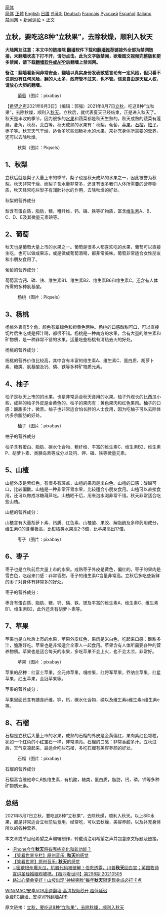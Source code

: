  <!-- 面包屑导航 --> <div class="breadcrumb"><!-- GTranslate: https://gtranslate.io/ -->  <div class="switcher notranslate">  <div class="selected">  <a href="#" onclick="return false;"> 简体</a>  </div>  <div class="option">  <a href="https://www.bannedbook.org" onclick="doGTranslate('zh-CN|zh-CN');jQuery('div.switcher div.selected a').html(jQuery(this).html());return false;" title="简体中文" class="nturl selected"> 简体</a>  <a href="https://www.bannedbook.org/zh-tw/" onclick="doGTranslate('zh-CN|zh-TW');jQuery('div.switcher div.selected a').html(jQuery(this).html());return false;" title="繁體中文" class="nturl"> 正體</a>  <a href="https://www.bannedbook.org/en/" onclick="doGTranslate('zh-CN|en');jQuery('div.switcher div.selected a').html(jQuery(this).html());return false;" title="English" class="nturl"> English</a>  <a href="https://www.bannedbook.org/ja/" onclick="doGTranslate('zh-CN|ja');jQuery('div.switcher div.selected a').html(jQuery(this).html());return false;" title="日本語" class="nturl"> 日語</a>  <a href="https://www.bannedbook.org/ko/" onclick="doGTranslate('zh-CN|ko');jQuery('div.switcher div.selected a').html(jQuery(this).html());return false;" title="한국어" class="nturl"> 한국어</a>  <a href="https://www.bannedbook.org/de/" onclick="doGTranslate('zh-CN|de');jQuery('div.switcher div.selected a').html(jQuery(this).html());return false;" title="Deutsch" class="nturl"> Deutsch</a>  <a href="https://www.bannedbook.org/fr/" onclick="doGTranslate('zh-CN|fr');jQuery('div.switcher div.selected a').html(jQuery(this).html());return false;" title="Français" class="nturl"> Français</a>  <a href="https://www.bannedbook.org/ru/" onclick="doGTranslate('zh-CN|ru');jQuery('div.switcher div.selected a').html(jQuery(this).html());return false;" title="Русский" class="nturl"> Русский</a>  <a href="https://www.bannedbook.org/es/" onclick="doGTranslate('zh-CN|es');jQuery('div.switcher div.selected a').html(jQuery(this).html());return false;" title="Español" class="nturl"> Español</a>  <a href="https://www.bannedbook.org/it/" onclick="doGTranslate('zh-CN|it');jQuery('div.switcher div.selected a').html(jQuery(this).html());return false;" title="Italiano" class="nturl"> Italiano</a>  </div>  </div>      <div class='breadcrumb-sub'><!-- Breadcrumb NavXT 6.3.0 --> <a href="https://www.bannedbook.org/" class="home">禁闻网</a> &gt; <a href="https://www.bannedbook.org/bnews/comments/" class="category">新闻评论</a> &gt; 正文</div></div><h2>立秋，要吃这8种“立秋果”，去除秋燥，顺利入秋天</h2> <p class="notice"><b>大陆网友注意：本文中的链接除 <a href="https://github.com/bannedbook/fanqiang" >翻墙</a>软件下载和<a href="https://github.com/killgcd/justmysocks/blob/master/README.md">翻墙推荐</a>链接外全部为禁网链接，未翻墙状态下打不开，请勿点击。此为文字版禁闻，欲看图文视频完整版和更多禁闻，请下载<a href="https://github.com/bannedbook/fanqiang">翻墙软件或APP</a>后翻墙上禁闻网。</p><p>备注：翻墙看新闻非常安全，翻墙以真实身份发表敏感言论有一定风险，但只看不说则没有任何风险，翻的人太多，政府管不过来，也不管。信息自由是天赋人权，请放心大胆的翻墙。</b></p>  <div class="entry"> <figure><figcaption><a href="https://www.bannedbook.org/bnews/tag/%e8%91%a1%e8%90%84/" class="st_tag internal_tag" rel="tag" title="标签 葡萄 下的日志">葡萄</a>（图片：pixabay）</figcaption></figure> <p>【<span class='wp_keywordlink_affiliate'><a href="https://www.soundofhope.org" title="希望之声" target="_blank">希望之声</a></span>2021年8月3日】（编辑：郭强）2021年8月7日<a href="https://www.bannedbook.org/bnews/tag/%E7%AB%8B%E7%A7%8B/" class="st_tag internal_tag" rel="tag" title="标签 立秋 下的日志">立秋</a>，吃这8种“立秋果”，去除秋燥，顺利入<a href="https://www.bannedbook.org/bnews/tag/%E7%A7%8B%E5%A4%A9/" class="st_tag internal_tag" rel="tag" title="标签 秋天 下的日志">秋天</a>。立秋后，就代表夏天已经结束，正是进入秋天了。秋天是丰收的季节，因为很多的<a href="https://www.bannedbook.org/bnews/tag/%e6%b0%b4%e6%9e%9c/" class="st_tag internal_tag" rel="tag" title="标签 水果 下的日志">水果</a>和蔬菜都是秋天生熟的。秋天成熟的蔬菜有莲藕，菱角，秋葵，茭白等。秋天成熟的水果有：秋梨，葡萄，<a href="https://www.bannedbook.org/bnews/tag/%e8%8b%b9%e6%9e%9c/" class="st_tag internal_tag" rel="tag" title="标签 苹果 下的日志">苹果</a>，<a href="https://www.bannedbook.org/bnews/tag/%E7%9F%B3%E6%A6%B4/" class="st_tag internal_tag" rel="tag" title="标签 石榴 下的日志">石榴</a>，<a href="https://www.bannedbook.org/bnews/tag/%e6%9f%9a%e5%ad%90/" class="st_tag internal_tag" rel="tag" title="标签 柚子 下的日志">柚子</a>，枣子等。秋天天气干燥，适合多吃些润肺补水的水果，来补充身体所需要的<a href="https://www.bannedbook.org/bnews/tag/%E8%90%A5%E5%85%BB/" class="st_tag internal_tag" rel="tag" title="标签 营养 下的日志">营养</a>，还可以去除秋燥。</p> <figure><figcaption>秋梨（图片：Piqsels）</figcaption></figure> <h2>1、秋梨</h2> <p>立秋后就是梨子大量上市的季节，梨子也是秋天成熟的水果之一，因此被誉为秋梨。秋天非常干燥，而梨子含水量非常多，还含有很多我们人体所需要的营养物质，秋天经常吃些梨子有润肺补水的作用，去除秋燥的好处。</p> <p>秋梨的营养成分</p> <p>梨含有蛋白质，脂肪，糖，粗纤维，钙、磷、铁等矿物质，富含<a href="https://www.bannedbook.org/bnews/tag/%E7%BB%B4%E7%94%9F%E7%B4%A0/" class="st_tag internal_tag" rel="tag" title="标签 维生素 下的日志">维生素</a>A、B、C、D、E及其微量元素碘等。</p> <h2>2、葡萄</h2> <p>秋天也是葡萄大量上市的水果之一。葡萄是很多人都喜欢吃的水果，葡萄可以直接生吃，也可以做成果冻，或是做成葡萄酒喝，都非常美味。葡萄非常适合女性朋友和小朋友食用了。</p> <p>葡萄的营养成分：</p> <p>葡萄富含钙、磷、铁、维生素B1、维生素B2、维生素B6和维生素C，还含有人体所需的多种氨基酸。</p>  <figure><figcaption>杨桃（图片：Piqsels）</figcaption></figure> <h2>3、杨桃</h2> <p>杨桃外表有5个角，颜色有翠绿色和橙黄色两种。杨桃的口感酸甜可口，可以直接切片后生吃或是榨汁喝，都很不错。杨桃是一种南方的水果，含有大量的维生素和矿物质，是一种非常不错的水果。适量吃些杨桃有清热去火的好处。</p> <p>杨桃的营养成分：</p> <p>杨桃的营养价值比较高，其中含有丰富的维生素A、维生素C、蛋白质、胡萝卜素、糖类、氨基酸及钙、磷、铁等多种矿物质元素。</p> <h2>4、柚子</h2> <p>柚子是秋天上市的的水果，也是非常适合秋天食用的水果。柚子外观长的比西瓜小些，成熟的柚子外皮是金黄色的。柚子的果肉有：黄色果肉和红色果肉。柚子的口感：酸甜多汁，微苦。柚子也非常适合怕长胖的人士食用，因为吃柚子可以去除体内多余脂肪的好处。</p> <figure><figcaption>柚子（图片：pixabay）</figcaption></figure> <p>柚子的营养成分</p> <p>柚子含有蛋白、脂肪、碳水化合物、粗纤维、丰富的维生素C、维生素B2、维生素P、胡萝卜素、类胰岛素等成分以及钙、钾、磷、铁等微量元素。</p> <h2>5、山楂</h2> <p>山楂外皮是紫红色，有很多有斑点，山楂的果肉是米白色。山楂的口感：酸甜可口，比较偏酸。山楂是一种非常开胃水果，比较适合小朋友食用。山楂可以直接食用，还可以做成冰糖葫芦吃。山楂晒干后，用来泡水喝非常不错。秋天非常适合吃些山楂。</p>  <p>山楂的营养成分：</p> <p>山楂含有大量胡萝卜素、钙质、红色素、山楂酸、果胶、解脂酶及多种药用成分，维生素C的含量极高，比柑橘类水果高2-3倍，比苹果高出17倍。</p> <figure><figcaption>枣子（图片：pixabay）</figcaption></figure> <h2>6、枣子</h2> <p>枣子也是立秋前后大量上市的水果。成熟枣子外皮是黄色，偏红的。枣子的果肉是雪白色，吃起来口感：非常香甜。枣子的维生素C含量非常高。立秋后多吃些新鲜的枣子对身体有非常多的好处。</p> <p>枣子的营养成分：</p> <p>枣含有蛋白质、脂肪、糖、钙、磷、铁、镁及丰富的维生素A、维生素C、维生素B1、维生素B2，此外还含有胡萝卜素等。</p> <h2>7、苹果</h2> <p>苹果也是立秋后上市的水果，苹果外皮红色，果肉是米白色，吃起来口感：酸甜多汁，脆甜好吃。苹果也是非常适合全家人一起食用。苹果含有人体所需要各种的营养物质。苹果也是适合每天的水果，多吃苹果不会上火，也不会太凉，非常好。</p> <figure><figcaption>苹果（图片：pixabay）</figcaption></figure> <p>苹果的品种：红富士苹果，金元帅苹果，嘎啦果，红将军苹果，乔纳金苹果，红星苹果，红玉苹果，金冠苹果等。</p>  <p>苹果的营养成分：</p> <p>苹果里面还含有膳食纤维，钾，钙，碳水化合物，磷以及维生素a维生素c维生素e等。</p> <h2>8、石榴</h2> <p>石榴是立秋后大量上市的水果，成熟的石榴的外皮是金黄偏红，果肉紫红色颗粒，犹如一个红色的小红宝石一样，非常漂亮。石榴的口感：非常香甜多汁。立秋过后，天气变凉起来，最适合吃些石榴，多吃石榴有美容养颜的好处。</p> <figure><figcaption>石榴（图片：pixabay）</figcaption></figure> <p>石榴的营养成分</p> <p>石榴富含维他命C,B族维生素，有机酸，糖类，蛋白质，脂肪，钙，磷，钾等多种矿物质元素。</p> <h2>总结</h2> <p>2021年8月7日立秋，要吃这8种“立秋果”，去除秋燥，顺利入秋天。以上8种水果，都是非常适合立秋前后食用，经常吃，可以去秋燥，美容养颜，以及补充身体所以的各种营养。</p> <p>本文章或节目经希望之声编辑制作，转载请注明希望之声并包含原文标题及链接。 </p>  <ul class='op-related-articles' title='相关阅读'> <li><a href='https://www.bannedbook.org/bnews/cnnews/20210615/1566832.html' target='_blank'>iPhone今年<b>秋天</b>将有哪些变化和新功能？</a></li> <li><a href='https://www.bannedbook.org/bnews/comments/20210525/1553580.html' target='_blank'>【笑看世界专栏】原创音乐: <b>秋天</b>的感觉</a></li> <li><a href='https://www.bannedbook.org/bnews/comments/20210525/1553484.html' target='_blank'>【笑看世界】原创音乐: <b>秋天</b>的感觉</a></li> <li><a href='https://www.bannedbook.org/bnews/bannedvideo/20210506/1540781.html' target='_blank'>💥密歇根州爆大瓜，机器代码被破解！伯恩透露，川普<b>秋天</b>回白宫；英国牧师宣讲圣经婚姻观被捕。【薇羽看世间】第298期 20210505</a></li> <li><a href='https://www.bannedbook.org/bnews/funmedia/20210423/1531942.html' target='_blank'>路过心情会变好！山坡出现“神秘笑脸”每年<b>秋天</b>限定现身成必打卡点</a></li> </ul> <p class="texttj"> <a href="https://github.com/bannedbook/fanqiang/wiki/V2ray%E6%9C%BA%E5%9C%BA" target="_blank">WIN/MAC/安卓/iOS高速翻墙:高清视频秒开,超低延迟</a><br/> <a href="https://github.com/bannedbook/fanqiang/wiki/%E7%A6%81%E9%97%BB%E7%BD%91%E5%AE%89%E5%8D%93%E7%BF%BB%E5%A2%99%E6%96%B0%E9%97%BBAPP" target="_blank">免费PC翻墙、安卓VPN翻墙APP</a></p><p>原文链接：<a class="src_link"  href="https://www.soundofhope.org/post/531935" target="_blank">立秋，要吃这8种“立秋果”，去除秋燥，顺利入秋天</a></p><a name='sharetosocial'></a>  <div style="margin-bottom:5px;padding-bottom:5px;clear:both"> <div id="archive-pix-1" class="banner-ads"> <!-- AuctionX Display platform tag START --> <div id="26318x728x90x621x_ADSLOT2" clicktrack="%%CLICK_URL_ESC%%"></div> <!-- AuctionX Display platform tag END --> </div> <div id="archive-pix-2" class="banner-ads"> <!-- AuctionX Display platform tag START --> <div id="26315x300x250x621x_ADSLOT2" clicktrack="%%CLICK_URL_ESC%%"></div> <!-- AuctionX Display platform tag END --> </div> </div>  <div id="archive-pix-1" class="banner-ads"> <!-- AuctionX Display platform tag START --> <div id="26318x728x90x621x_ADSLOT3" clicktrack="%%CLICK_URL_ESC%%"></div> <!-- AuctionX Display platform tag END --> </div> </div><!--END ENTRY--> 